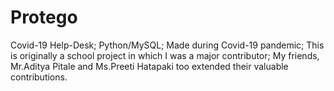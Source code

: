 # Protego
Covid-19 Help-Desk;
Python/MySQL;
Made during Covid-19 pandemic;
This is originally a school project in which I was a major contributor;
My friends, Mr.Aditya Pitale and Ms.Preeti Hatapaki too extended their valuable contributions.
